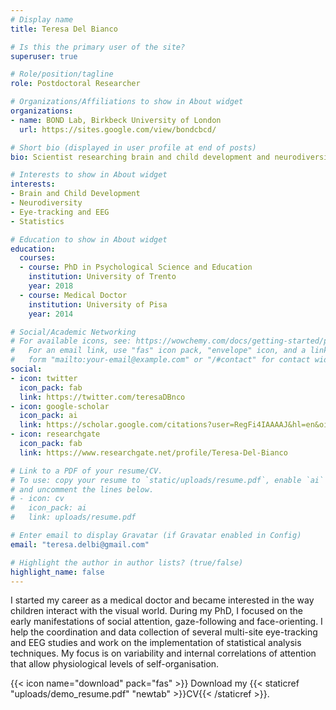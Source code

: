 ```yaml
---
# Display name
title: Teresa Del Bianco

# Is this the primary user of the site?
superuser: true

# Role/position/tagline
role: Postdoctoral Researcher

# Organizations/Affiliations to show in About widget
organizations:
- name: BOND Lab, Birkbeck University of London
  url: https://sites.google.com/view/bondcbcd/

# Short bio (displayed in user profile at end of posts)
bio: Scientist researching brain and child development and neurodiversity.

# Interests to show in About widget
interests:
- Brain and Child Development
- Neurodiversity
- Eye-tracking and EEG
- Statistics

# Education to show in About widget
education:
  courses:
  - course: PhD in Psychological Science and Education
    institution: University of Trento
    year: 2018
  - course: Medical Doctor
    institution: University of Pisa
    year: 2014

# Social/Academic Networking
# For available icons, see: https://wowchemy.com/docs/getting-started/page-builder/#icons
#   For an email link, use "fas" icon pack, "envelope" icon, and a link in the
#   form "mailto:your-email@example.com" or "/#contact" for contact widget.
social:
- icon: twitter
  icon_pack: fab
  link: https://twitter.com/teresaDBnco
- icon: google-scholar 
  icon_pack: ai
  link: https://scholar.google.com/citations?user=RegFi4IAAAAJ&hl=en&oi=ao
- icon: researchgate
  icon_pack: fab
  link: https://www.researchgate.net/profile/Teresa-Del-Bianco

# Link to a PDF of your resume/CV.
# To use: copy your resume to `static/uploads/resume.pdf`, enable `ai` icons in `params.toml`, 
# and uncomment the lines below.
# - icon: cv
#   icon_pack: ai
#   link: uploads/resume.pdf

# Enter email to display Gravatar (if Gravatar enabled in Config)
email: "teresa.delbi@gmail.com"

# Highlight the author in author lists? (true/false)
highlight_name: false
---
```


I started my career as a medical doctor and became interested in the way children interact with the visual world. During my PhD, I focused on the early manifestations of social attention, gaze-following and face-orienting. I help the coordination and data collection of several multi-site eye-tracking and EEG studies and work on the implementation of statistical analysis techniques. My focus is on  variability and internal correlations of attention that allow physiological levels of self-organisation.

{{< icon name="download" pack="fas" >}} Download my {{< staticref "uploads/demo_resume.pdf" "newtab" >}}CV{{< /staticref >}}.
